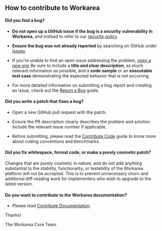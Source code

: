 ## How to contribute to Workarea

#### Did you find a bug?

* **Do not open up a GitHub issue if the bug is a security vulnerability
  in Workarea**, and instead to refer to our [security policy](https://developer.workarea.com/articles/security-policy.html).

* **Ensure the bug was not already reported** by searching on GitHub
  under [Issues](https://github.com/workarea-commerce/workarea/issues).

* If you're unable to find an open issue addressing the problem, [open a new one](https://github.com/workarea-commerce/workarea/issues/new)
  Be sure to include a **title and clear description**, as much relevant
  information as possible, and a **code sample** or an **executable test
  case** demonstrating the expected behavior that is not occurring.

* For more detailed information on submitting a bug report and creating
  an issue, check out the [Report a Bug](https://developer.workarea.com/articles/report-a-bug.html) guide.

#### Did you write a patch that fixes a bug?

* Open a new GitHub pull request with the patch.

* Ensure the PR description clearly describes the problem and solution.
  Include the relevant issue number if applicable.

* Before submitting, please read the [Contribute Code](https://developer.workarea.com/articles/contribute-code.html)
  guide to know more about coding conventions and benchmarks.

#### Did you fix whitespace, format code, or make a purely cosmetic patch?

Changes that are purely cosmetic in nature, and do not add anything
substantial to the stability, functionality, or testability of the
Workarea platform will not be accepted. This is to prevent unnecessary
churn and additional diff-reading work for implementers who wish to
upgrade to the latest version.

#### Do you want to contribute to the Workarea documentation?

* Please read [Contribute Documentation](https://developer.workarea.com/articles/contribute-documentation.html).

Thanks!

The Workarea Core Team
